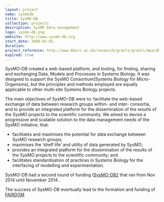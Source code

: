 ```yaml
---
layout: project
name: sysmodb
title: SysMO-DB
collection: projects
description: SysMO Data management
logo: sysmo-db.png
website: http://www.sysmo-db.org
start_date: 2008-01-01.
duration:
project_reference: http://www.bbsrc.ac.uk/research/grants/grants/AwardDetails.aspx?FundingReference=BB/G010218/1
expired: true
---
```


SysMO-DB created a web-based platform, and tooling, for finding, sharing and exchanging Data, Models and Processes in Systems Biology.
It was designed to support the SysMO Consortium(Systems Biology for Micro-Organisms), but the principles and methods employed are equally applicable to other multi-site Systems Biology projects.

The main objectives of SysMO-DB were to: facilitate the web-based exchange of data between research groups within- and inter- consortia,
and to provide an integrated platform for the dissemination of the results of the SysMO projects to the scientific community.
We aimed to devise a progressive and scalable solution to the data management needs of the SysMO initiative, that:

* facilitates and maximises the potential for data exchange between SysMO research groups;
* maximises the ‘shelf life’ and utility of data generated by SysMO;
* provides an integrated platform for the dissemination of the results of the SysMO projects to the scientific community; and
* facilitates standardisation of practices in Systems Biology for the interfacing of modelling and experimentation.

SysMO-DB had a second round of funding ([SysMO-DB2](http://www.bbsrc.ac.uk/research/grants-search/AwardDetails/?FundingReference=BB%2fI004637%2f1) that ran from Nov 2014 until November 2014 .

The success of SysMO-DB eventually lead to the formation and funding of [FAIRDOM](/projects/fairdom)